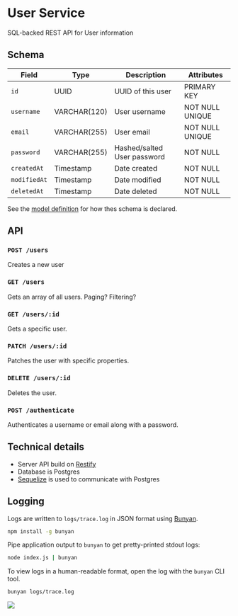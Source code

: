 User Service
============

SQL-backed REST API for User information


Schema
------

| Field               | Type         | Description                 | Attributes      |
| ------------------- | ---------    | --------------------------- | --------------- | 
| `id`                | UUID         | UUID of this user           | PRIMARY KEY     |
| `username`          | VARCHAR(120) | User username               | NOT NULL UNIQUE |
| `email`             | VARCHAR(255) | User email                  | NOT NULL UNIQUE |
| `password`          | VARCHAR(255) | Hashed/salted User password | NOT NULL        |
| `createdAt`         | Timestamp    | Date created                | NOT NULL        |
| `modifiedAt`        | Timestamp    | Date modified               | NOT NULL        |
| `deletedAt`         | Timestamp    | Date deleted                | NOT NULL        |

See the [model definition](lib/models/user.js) for how thes schema is declared.


API
---

### `POST /users`

Creates a new user


### `GET /users`

Gets an array of all users. Paging? Filtering?


### `GET /users/:id`

Gets a specific user.


### `PATCH /users/:id`

Patches the user with specific properties.


### `DELETE /users/:id`

Deletes the user.


### `POST /authenticate`

Authenticates a username or email along with a password.


Technical details
-----------------

* Server API build on [Restify](https://github.com/mcavage/node-restify)
* Database is Postgres
* [Sequelize](http://sequelizejs.com/) is used to communicate with Postgres


Logging
-------

Logs are written to `logs/trace.log` in JSON format using [Bunyan](https://github.com/trentm/node-bunyan).

```sh
npm install -g bunyan
```

Pipe application output to `bunyan` to get pretty-printed stdout logs:

```sh
node index.js | bunyan
```

To view logs in a human-readable format, open the log with the `bunyan` CLI tool.

```sh
bunyan logs/trace.log
```

![](https://f.cloud.github.com/assets/18332/2378250/909469f2-a88c-11e3-9a82-5b369a833184.png)
